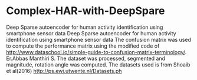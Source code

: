# Complex-HAR-with-DeepSpare
Deep Sparse autoencoder for human activity identification using smartphone sensor data
Deep Sparse autoencoder for human activity identification using smartphone sensor data The confusion matrix was used to compute the performance matrix using the modified code of http://www.dataschool.io/simple-guide-to-confusion-matrix-terminology/. Er.Abbas Manthiri S. The dataset was processed, segmented and magnitude, rotation angle was computed. The datasets used is from Shoaib et al(2016) http://ps.ewi.utwente.nl/Datasets.ph
